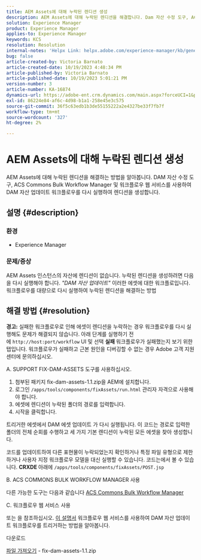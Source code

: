 ```yaml
---
title: AEM Assets에 대해 누락된 렌디션 생성
description: AEM Assets에 대해 누락된 렌디션을 해결합니다. Dam 자산 수정 도구, ACS Commons Bulk Workflow Manager 및 Workflow Web Services를 사용하여 렌디션을 생성합니다.
solution: Experience Manager
product: Experience Manager
applies-to: Experience Manager
keywords: KCS
resolution: Resolution
internal-notes: 'Helpx Link: helpx.adobe.com/experience-manager/kb/generating-the-missing-renditions-for-aem-assets.html'
bug: false
article-created-by: Victoria Barnato
article-created-date: 10/19/2023 4:48:34 PM
article-published-by: Victoria Barnato
article-published-date: 10/19/2023 5:01:21 PM
version-number: 3
article-number: KA-16874
dynamics-url: https://adobe-ent.crm.dynamics.com/main.aspx?forceUCI=1&pagetype=entityrecord&etn=knowledgearticle&id=b44dac56-9f6e-ee11-8df0-6045bd006793
exl-id: 86224e84-af6c-4d98-b1a1-258e45e3c575
source-git-commit: 36f5c63edb1b3de55155222a2e4327be33f7fb7f
workflow-type: tm+mt
source-wordcount: '327'
ht-degree: 2%

---
```


# AEM Assets에 대해 누락된 렌디션 생성


AEM Assets에 대해 누락된 렌디션을 해결하는 방법을 알아봅니다. DAM 자산 수정 도구, ACS Commons Bulk Workflow Manager 및 워크플로우 웹 서비스를 사용하여 DAM 자산 업데이트 워크플로우를 다시 실행하여 렌디션을 생성합니다.

## 설명 {#description}


### <b>환경</b>

- Experience Manager




### <b>문제/증상</b>

AEM Assets 인스턴스의 자산에 렌디션이 없습니다. 누락된 렌디션을 생성하려면 다음을 다시 실행해야 합니다. *&quot;DAM 자산 업데이트&quot;* 이러한 에셋에 대한 워크플로입니다. 워크플로우를 대량으로 다시 실행하여 누락된 렌디션을 해결하는 방법


## 해결 방법 {#resolution}


<b>경고:</b> 실패한 워크플로우로 인해 에셋이 렌디션을 누락하는 경우 워크플로우를 다시 실행해도 문제가 해결되지 않습니다. 아래 단계를 실행하기 전에 `http://host:port/workflow` UI 및 선택 <b>실패 </b>워크플로우가 실패했는지 보기 위한 탭입니다. 워크플로우가 실패하고 근본 원인을 디버깅할 수 없는 경우 Adobe 고객 지원 센터에 문의하십시오.

A. SUPPORT FIX-DAM-ASSETS 도구를 사용하십시오.

1. 첨부된 패키지 fix-dam-assets-1.1.zip을 AEM에 설치합니다.
2. 로그인 `/apps/tools/components/fixAssets/run.html` 관리자 자격으로 사용해야 합니다.
3. 에셋에 렌디션이 누락된 폴더의 경로를 입력합니다.
4. 시작을 클릭합니다.


트리거한 에셋에서 DAM 에셋 업데이트 가 다시 실행됩니다. 이 코드는 경로로 입력한 폴더의 전체 순회를 수행하고 세 가지 기본 렌디션이 누락된 모든 에셋을 찾아 생성합니다.

코드를 업데이트하여 다른 표현물이 누락되었는지 확인하거나 특정 파일 유형으로 제한하거나 사용자 지정 워크플로우 모델을 대신 실행할 수 있습니다. 코드는에서 볼 수 있습니다. <b>CRXDE </b>아래에 `/apps/tools/components/fixAssets/POST.jsp`



B. ACS COMMONS BULK WORKFLOW MANAGER 사용

다른 가능한 도구는 다음과 같습니다 [ACS Commons Bulk Workflow Manager](https://adobe-consulting-services.github.io/acs-aem-commons/features/bulk-workflow-manager/index.html)



C. 워크플로우 웹 서비스 사용

또는 을 참조하십시오. [이 설명서](https://helpx.adobe.com/experience-manager/6-2/sites/developing/using/wf-program-interaction.html#Creating,%20Reading%20or%20Deleting%20Workflow%20Models) 워크플로우 웹 서비스를 사용하여 DAM 자산 업데이트 워크플로우를 트리거하는 방법을 알아봅니다.

다운로드

[파일 가져오기](https://helpx.adobe.com/content/dam/help/en/experience-manager/kb/generating-the-missing-renditions-for-aem-assets/_jcr_content/main-pars/download_section/download-1/fix-dam-assets-11.zip "fix-dam-assets-1.1.zip") - fix-dam-assets-1.1.zip
